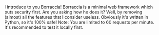 I introduce to you Borraccia!
Borraccia is a minimal web framework which puts security first. Are you asking how he does it? Well, by removing (almost) all the features that I consider useless. Obviously it's written in Python, so it's 100% safe!
Note: You are limited to 60 requests per minute. It's recommended to test it locally first.

